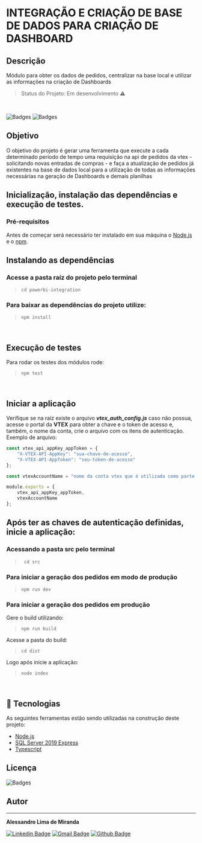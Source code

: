 # INTEGRAÇÃO E CRIAÇÃO DE BASE DE DADOS PARA CRIAÇÃO DE DASHBOARD
## Descrição
Módulo para obter os dados de pedidos, centralizar na base local e utilizar as informações na criação de Dashboards
> Status do Projeto: Em desenvolvimento :warning:
<br />
<p>
<img src="https://img.shields.io/hexpm/l/apa" alt="Badges" />
<img src="https://img.shields.io/static/v1?label=dependencies&message=node-fetch&color=brightgreen" alt="Badges"/>
</p>

## Objetivo
O objetivo do projeto é gerar uma ferramenta que execute a cada determinado período de tempo
uma requisição na api de pedidos da vtex - solicitando novas entradas de compras - e faça a atualização de pedidos já
existentes na base de dados local para a utilização de todas as informações necessárias na geração de Dashboards e demais planilhas
<br />


## Inicialização, instalação das dependências e execução de testes.
### Pré-requisitos
Antes de começar será necessário ter instalado em sua máquina o [Node.js](https://nodejs.org/en/) e o [npm](https://www.npmjs.com/).

## Instalando as dependências
### Acesse a pasta raíz do projeto pelo terminal
> ```cd powerbi-integration```

### Para baixar as dependências do projeto utilize:
> ```npm install```

&nbsp;
## Execução de testes
Para rodar os testes dos módulos rode:
> ```npm test```

&nbsp;
## Iniciar a aplicação
Verifique se na raíz existe o arquivo _**vtex_auth_config.js**_ caso não possua, acesse o portal da **VTEX** para obter a chave e o token de acesso e, também, o nome da conta, crie o arquivo com os itens de autenticação.
Exemplo de arquivo:
```javascript
const vtex_api_appKey_appToken = {
    "X-VTEX-API-AppKey": "sua-chave-de-acesso",
    "X-VTEX-API-AppToken": "seu-token-de-acesso"
};

const vtexAccountName = "nome da conta vtex que é utilizada como parte da url";

module.exports = {
    vtex_api_appKey_appToken,
    vtexAccountName
};
```
## Após ter as chaves de autenticação definidas, inicie a aplicação:
### Acessando a pasta src pelo terminal
> ``` cd src```

### Para iniciar a geração dos pedidos em modo de produção
> ```npm run dev```

### Para iniciar a geração dos pedidos em produção
Gere o build utilizando:
> ```npm run build```

Acesse a pasta do build:
>```cd dist```

Logo após inicie a aplicação:
> ```node index```

<br />

## :wrench: Tecnologias
As seguintes ferramentas estão sendo utilizadas na construção deste projeto:

- [Node.js](https://nodejs.org/en/)
- [SQL Server 2019 Express](https://www.microsoft.com/pt-br/sql-server/sql-server-downloads)
- [Typescript](https://www.typescriptlang.org/)

## Licença
<img src="https://img.shields.io/hexpm/l/apa" alt="Badges"/>
<br />

## Autor
---
<b>Alessandro Lima de Miranda</b>

[![Linkedin Badge](https://img.shields.io/badge/-Alessandro-blue?style=flat-square&logo=Linkedin&logoColor=white&link=https://www.linkedin.com/in/alessandro-miranda-b23b74169)](https://www.linkedin.com/in/alessandro-miranda-b23b74169) 
[![Gmail Badge](https://img.shields.io/badge/-ad.lmiranda2018@gmail.com-c14438?style=flat-square&logo=Gmail&logoColor=white&link=mailto:tgmarinho@gmail.com)](mailto:ad.lmiranda2018@gmail.com)
[![Github Badge](https://img.shields.io/github/followers/Alessandro-Miranda?label=Follow&style=social)](https://github.com/Alessandro-Miranda)